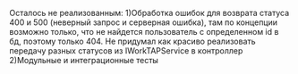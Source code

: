 Осталось не реализованным:
1)Обработка ошибок для возврата статуса 400 и 500 (неверный запрос и серверная ошибка), 
  там по концепции возможно только, что не найдется пользователь с определенном id в бд, поэтому только 404. Не придумал как красиво реализовать передачу разных статусов из IWorkTAPService в контроллер
2)Модульные и интеграционные тесты
